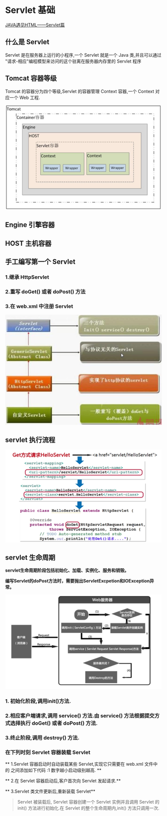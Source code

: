 
# Servlet 基础

[JAVA遇见HTML——Servlet篇](http://www.imooc.com/learn/269)

## 什么是 Servlet
Servlet 是在服务器上运行的小程序,一个 Servlet 就是一个 Java 类,并且可以通过 "请求-相应"编程模型来访问的这个驻离在服务器内存里的 Servlet 程序


## Tomcat 容器等级

Tomcat 的容器分为四个等级,Servlet 的容器管理 Context 容器,一个 Context 对应一个 Web 工程.

![](2018-03-22_000631.jpg)

## Engine 引擎容器 ##
## HOST 主机容器 ##


## 手工编写第一个 Servlet
### 1.继承 HttpServlet
### 2.重写 doGet() 或者 doPost() 方法
### 3.在 web.xml 中注册 Servlet
![](2018-03-22_001428.jpg)


## servlet 执行流程
![](2018-03-28_215525.jpg)

## servlet 生命周期
**servlet生命周期阶段包括初始化、加载、实例化、服务和销毁。**

**编写Servlet的doPost方法时，需要抛出ServletExcpetion和IOException异常。**

![](2018-03-28_215621.jpg)
### 1. 初始化阶段,调用init()方法.
### 2.相应客户端请求,调用 service() 方法.由 service() 方法根据提交方式选择执行 doGet() 或者 doPost() 方法.
### 3.终止阶段,调用 destroy() 方法.

### 在下列时刻 Servlet 容器装载 Servlet
** 1.Servlet 容器启动时自动装载某些 Servlet,实现它只需要在 web.xml 文件中的 <servlet></servlet> 之间添加如下代码 :<load-on-startup>1</load-on-startup> 数字越小启动级别越高. **

** 2.在 Servlet 容器启动后,客户首次向 Servlet 发起请求.**

** 3.Servlet 类文件更新后,重新装载 Servlet**

> Servlet 被装载后, Servlet 容器创建一个 Servlet 实例并且调用 Servlet 的 init() 方法进行初始化.在 Servlet 的整个生命周期内,init() 方法只调用一次.
